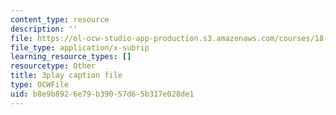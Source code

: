 ```yaml
---
content_type: resource
description: ''
file: https://ol-ocw-studio-app-production.s3.amazonaws.com/courses/18-06sc-linear-algebra-fall-2011/b8e9b8926e79b39057d65b317e028de1_IZqwi0wJovM.srt
file_type: application/x-subrip
learning_resource_types: []
resourcetype: Other
title: 3play caption file
type: OCWFile
uid: b8e9b892-6e79-b390-57d6-5b317e028de1
---
```

